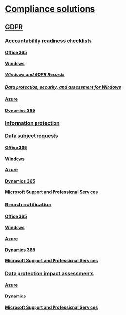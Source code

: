 # [Compliance solutions](compliance-solutions-overview.md)
## [GDPR](gdpr.md)
### [Accountability readiness checklists](gdpr-arc.md)
#### [Office 365](gdpr-arc-Office365.md)
#### [Windows](gdpr-arc-Windows.md)
##### [Windows and GDPR Records](gdpr-records-Windows.md)
##### [Data protection, security, and assessment for Windows](gdpr-data-protection-security-assessment-for-windows.md)
#### [Azure](gdpr-arc-Azure.md)
#### [Dynamics 365](gdpr-arc-Dynamics365.md)
### [Information protection](gdpr-information-protection.md)
### [Data subject requests](gdpr-data-subject-requests.md)
#### [Office 365](gdpr-dsr-Office365.md) 
#### [Windows](gdpr-dsr-Windows.md)
#### [Azure](gdpr-dsr-Azure.md)
#### [Dynamics 365](gdpr-dsr-Dynamics365.md)
#### [Microsoft Support and Professional Services](gdpr-dsr-prof-services.md) 
### [Breach notification](gdpr-breach-notification.md)
#### [Office 365](gdpr-breach-Office365.md)
#### [Windows](gdpr-breach-Windows.md)
#### [Azure](gdpr-breach-Azure.md)
#### [Dynamics 365](gdpr-breach-Dynamics365.md)
#### [Microsoft Support and Professional Services](gdpr-breach-Microsoft-Support-Professional-Services.md)
### [Data protection impact assessments](gdpr-data-protection-impact-assessments.md)
#### [Azure](gdpr-dpia-azure.md)
#### [Dynamics](gdpr-dpia-dynamics.md)
#### [Microsoft Support and Professional Services](gdpr-dpia-prof-services.md)
